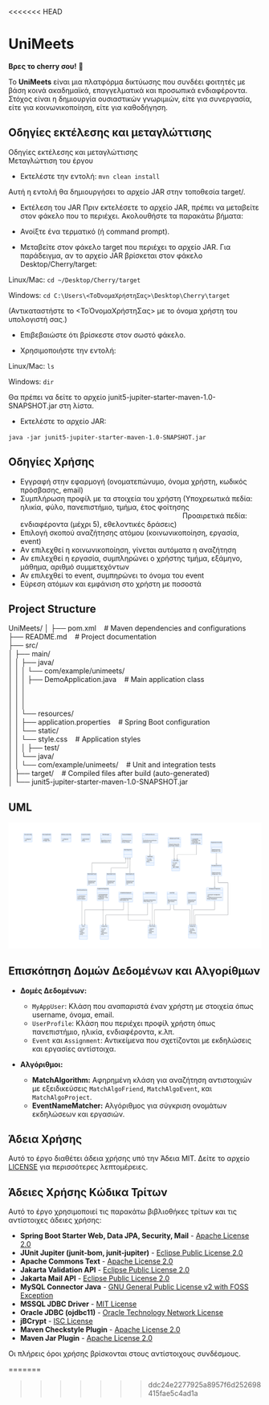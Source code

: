 <<<<<<< HEAD
# UniMeets
**Βρες το cherry σου!** 🍒


Το **UniMeets** είναι μια πλατφόρμα δικτύωσης που συνδέει φοιτητές με βάση κοινά ακαδημαϊκά, επαγγελματικά και προσωπικά ενδιαφέροντα. 
Στόχος είναι η δημιουργία ουσιαστικών γνωριμιών, είτε για συνεργασία, είτε για κοινωνικοποίηση, είτε για καθοδήγηση.


## Οδηγίες εκτέλεσης και μεταγλώττισης
Οδηγίες εκτέλεσης και μεταγλώττισης  
Μεταγλώττιση του έργου
- Εκτελέστε την εντολή:
`mvn clean install`

Αυτή η εντολή θα δημιουργήσει το αρχείο JAR στην τοποθεσία target/.

- Εκτέλεση του JAR
Πριν εκτελέσετε το αρχείο JAR, πρέπει να μεταβείτε στον φάκελο που το περιέχει. Ακολουθήστε τα παρακάτω βήματα:

- Ανοίξτε ένα τερματικό (ή command prompt).

- Μεταβείτε στον φάκελο target που περιέχει το αρχείο JAR.
Για παράδειγμα, αν το αρχείο JAR βρίσκεται στον φάκελο Desktop/Cherry/target:

Linux/Mac:
`cd ~/Desktop/Cherry/target`

Windows:
`cd C:\Users\<ΤοΌνομαΧρήστηΣας>\Desktop\Cherry\target`

(Αντικαταστήστε το <ΤοΌνομαΧρήστηΣας> με το όνομα χρήστη του υπολογιστή σας.)

- Επιβεβαιώστε ότι βρίσκεστε στον σωστό φάκελο.

- Χρησιμοποιήστε την εντολή:

Linux/Mac:
`ls`

Windows:
`dir`

Θα πρέπει να δείτε το αρχείο junit5-jupiter-starter-maven-1.0-SNAPSHOT.jar στη λίστα.

- Εκτελέστε το αρχείο JAR:

`java -jar junit5-jupiter-starter-maven-1.0-SNAPSHOT.jar`

## Οδηγίες Χρήσης
- Εγγραφή στην εφαρμογή (ονοματεπώνυμο, όνομα χρήστη, κωδικός πρόσβασης, email)
- Συμπλήρωση προφίλ με τα στοιχεία του χρήστη (Υποχρεωτικά πεδία: ηλικία, φύλο, πανεπιστήμιο, τμήμα, έτος φοίτησης  
&nbsp;&nbsp;&nbsp;&nbsp;&nbsp;&nbsp;&nbsp;&nbsp;&nbsp;&nbsp;&nbsp;&nbsp;&nbsp;&nbsp;&nbsp;&nbsp;&nbsp;&nbsp;&nbsp;&nbsp;&nbsp;&nbsp;&nbsp;&nbsp;&nbsp;&nbsp;&nbsp;&nbsp;&nbsp;&nbsp;&nbsp;&nbsp;&nbsp;&nbsp;&nbsp;&nbsp;&nbsp;&nbsp;&nbsp;&nbsp;&nbsp;&nbsp;&nbsp;&nbsp;&nbsp;&nbsp;&nbsp;&nbsp;&nbsp;&nbsp;&nbsp;&nbsp;&nbsp;&nbsp;&nbsp;&nbsp;&nbsp;&nbsp;&nbsp;&nbsp;&nbsp;&nbsp;&nbsp;&nbsp;&nbsp;&nbsp;&nbsp;&nbsp;&nbsp;&nbsp;&nbsp;&nbsp;&nbsp;&nbsp;&nbsp;&nbsp;&nbsp;&nbsp;&nbsp;&nbsp;&nbsp;&nbsp;Προαιρετικά πεδία: ενδιαφέροντα (μέχρι 5), εθελοντικές δράσεις)
- Επιλογή σκοπού αναζήτησης ατόμου (κοινωνικοποίηση, εργασία, event)
- Aν επιλεχθεί η κοινωνικοποίηση, γίνεται αυτόματα η αναζήτηση
- Αν επιλεχθεί η εργασία, συμπληρώνει ο χρήστης τμήμα, εξάμηνο, μάθημα, αριθμό συμμετεχόντων
- Αν επιλεχθεί το event, συμπηρώνει το όνομα του event
- Εύρεση ατόμων και εμφάνιση στο χρήστη με ποσοστά

## Project Structure

UniMeets/
│
├── pom.xml &nbsp;&nbsp;&nbsp;# Maven dependencies and configurations        
├── README.md &nbsp;&nbsp;&nbsp;# Project documentation  
├── src/  
│   ├── main/  
│   │   ├── java/  
│   │   │   └── com/example/unimeets/  
│   │   │       ├── DemoApplication.java &nbsp;&nbsp;&nbsp;# Main application class  
│   │   │       
│   │   │             
│   │   │       
│   │   └── resources/  
│   │       ├── application.properties &nbsp;&nbsp;&nbsp;# Spring Boot configuration  
│   │       └── static/  
│   │           └── style.css &nbsp;&nbsp;&nbsp;# Application styles  
│   │
│   ├── test/  
│   │   └── java/  
│   │       └── com/example/unimeets/ &nbsp;&nbsp;&nbsp;# Unit and integration tests  
│
├── target/ &nbsp;&nbsp;&nbsp;# Compiled files after build (auto-generated)  
│   └── junit5-jupiter-starter-maven-1.0-SNAPSHOT.jar  

## UML
![image alt](https://github.com/GiorgosLakkas/CherriesProj/blob/2bdf5f542ea077f17d9ab813eb4acae9281a9d1f/umldiagram.png)


## Επισκόπηση Δομών Δεδομένων και Αλγορίθμων
- **Δομές Δεδομένων:**
  - `MyAppUser`: Κλάση που αναπαριστά έναν χρήστη με στοιχεία όπως username, όνομα, email.
  - `UserProfile`: Κλάση που περιέχει προφίλ χρήστη όπως πανεπιστήμιο, ηλικία, ενδιαφέροντα, κ.λπ.
  - `Event` και `Assignment`: Αντικείμενα που σχετίζονται με εκδηλώσεις και εργασίες αντίστοιχα.

- **Αλγόριθμοι:**
  - **MatchAlgorithm:** Αφηρημένη κλάση για αναζήτηση αντιστοιχιών με εξειδικεύσεις `MatchAlgoFriend`, `MatchAlgoEvent`, και `MatchAlgoProject`.
  - **EventNameMatcher:** Αλγόριθμος για σύγκριση ονομάτων εκδηλώσεων και εργασιών.


## Άδεια Χρήσης

Αυτό το έργο διαθέτει άδεια χρήσης υπό την Άδεια MIT. Δείτε το αρχείο [LICENSE](LICENSE) για περισσότερες λεπτομέρειες.

## Άδειες Χρήσης Κώδικα Τρίτων

Αυτό το έργο χρησιμοποιεί τις παρακάτω βιβλιοθήκες τρίτων και τις αντίστοιχες άδειες χρήσης:

- **Spring Boot Starter Web, Data JPA, Security, Mail** - [Apache License 2.0](https://www.apache.org/licenses/LICENSE-2.0)  
- **JUnit Jupiter (junit-bom, junit-jupiter)** - [Eclipse Public License 2.0](https://www.eclipse.org/legal/epl-2.0/)  
- **Apache Commons Text** - [Apache License 2.0](https://www.apache.org/licenses/LICENSE-2.0)  
- **Jakarta Validation API** - [Eclipse Public License 2.0](https://www.eclipse.org/legal/epl-2.0/)  
- **Jakarta Mail API** - [Eclipse Public License 2.0](https://www.eclipse.org/legal/epl-2.0/)  
- **MySQL Connector Java** - [GNU General Public License v2 with FOSS Exception](https://www.mysql.com/about/legal/licensing/)  
- **MSSQL JDBC Driver** - [MIT License](https://opensource.org/licenses/MIT)  
- **Oracle JDBC (ojdbc11)** - [Oracle Technology Network License](https://www.oracle.com/downloads/licenses/otn-license.html)  
- **jBCrypt** - [ISC License](https://opensource.org/licenses/ISC)  
- **Maven Checkstyle Plugin** - [Apache License 2.0](https://www.apache.org/licenses/LICENSE-2.0)  
- **Maven Jar Plugin** - [Apache License 2.0](https://www.apache.org/licenses/LICENSE-2.0)  

Οι πλήρεις όροι χρήσης βρίσκονται στους αντίστοιχους συνδέσμους.




=======
>>>>>>> ddc24e2277925a8957f6d252698415fae5c4ad1a

